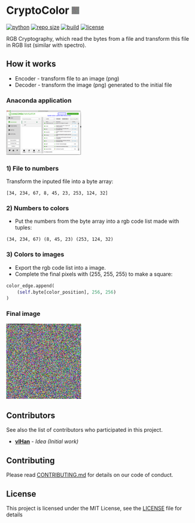 <h1>CryptoColor <img src=demo/anaconda_final.png width=20></img></h1>

[![python](https://img.shields.io/badge/python->=3.7-blue.svg)](https://www.python.org) [![repo size](https://img.shields.io/github/repo-size/vlHan/CryptoColor)](#) [![build](https://img.shields.io/badge/build-Passing-green)](#) [![license](https://img.shields.io/github/license/vlHan/CryptoColor.svg)](LICENSE)

RGB Cryptography, which read the bytes from a file and transform this file in RGB list (similar with spectro).

## How it works 
- Encoder - transform file to an image (png)
- Decoder - transform the image (png) generated to the initial file 

### Anaconda application
<img src=demo/anaconda.png width=200></img>

### 1) File to numbers
Transform the inputed file into a byte array:
```
[34, 234, 67, 8, 45, 23, 253, 124, 32]
```

### 2) Numbers to colors
- Put the numbers from the byte array into a rgb code list made with tuples:
```
(34, 234, 67) (8, 45, 23) (253, 124, 32)
```
### 3) Colors to images
- Export the rgb code list into a image.
- Complete the final pixels with (255, 255, 255) to make a square:
```py
color_edge.append(
    (self.byte[color_position], 256, 256)
)
```
### Final image
<img src=demo/anaconda_final.png width=200></img>

## Contributors
See also the list of contributors who participated in this project.

- **[vlHan](https://github.com/vlHan)** - *Idea (Initial work)*

## Contributing
Please read [CONTRIBUTING.md](CONTRIBUTING.md) for details on our code of conduct.

## License 
This project is licensed under the MIT License, see the [LICENSE](https://github.com/vlHan/CryptoColor/blob/master/LICENSE) file for details

